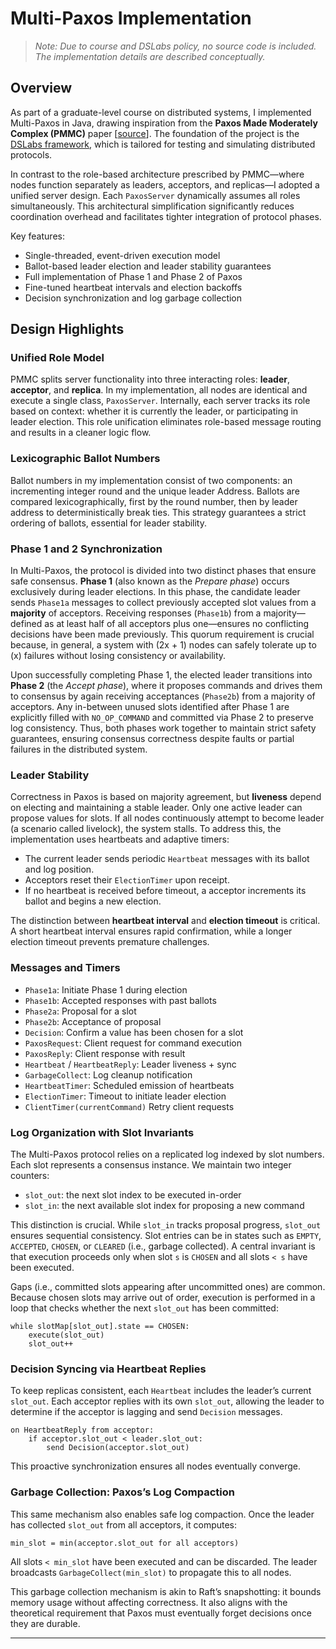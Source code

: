 # Multi-Paxos Implementation
> _Note: Due to course and DSLabs policy, no source code is included. The implementation details are described conceptually._

## Overview

As part of a graduate-level course on distributed systems, I implemented Multi-Paxos in Java, drawing inspiration from the **Paxos Made Moderately Complex (PMMC)** paper [[source](https://www.cs.cornell.edu/courses/cs7412/2011sp/paxos.pdf)]. The foundation of the project is the [DSLabs framework](https://github.com/emichael/dslabs), which is tailored for testing and simulating distributed protocols.

In contrast to the role-based architecture prescribed by PMMC—where nodes function separately as leaders, acceptors, and replicas—I adopted a unified server design. Each `PaxosServer` dynamically assumes all roles simultaneously. This architectural simplification significantly reduces coordination overhead and facilitates tighter integration of protocol phases.

Key features:
- Single-threaded, event-driven execution model
- Ballot-based leader election and leader stability guarantees
- Full implementation of Phase 1 and Phase 2 of Paxos
- Fine-tuned heartbeat intervals and election backoffs
- Decision synchronization and log garbage collection


## Design Highlights

### Unified Role Model

PMMC splits server functionality into three interacting roles: **leader**, **acceptor**, and **replica**. In my implementation, all nodes are identical and execute a single class, `PaxosServer`. Internally, each server tracks its role based on context: whether it is currently the leader, or participating in leader election. This role unification eliminates role-based message routing and results in a cleaner logic flow. 


### Lexicographic Ballot Numbers
Ballot numbers in my implementation consist of two components: an incrementing integer round and the unique leader Address. Ballots are compared lexicographically, first by the round number, then by leader address to deterministically break ties. This strategy guarantees a strict ordering of ballots, essential for leader stability.

### Phase 1 and 2 Synchronization

In Multi-Paxos, the protocol is divided into two distinct phases that ensure safe consensus. **Phase 1** (also known as the *Prepare phase*) occurs exclusively during leader elections. In this phase, the candidate leader sends `Phase1a` messages to collect previously accepted slot values from a **majority** of acceptors. Receiving responses (`Phase1b`) from a majority—defined as at least half of all acceptors plus one—ensures no conflicting decisions have been made previously. This quorum requirement is crucial because, in general, a system with \(2x + 1\) nodes can safely tolerate up to \(x\) failures without losing consistency or availability. 

Upon successfully completing Phase 1, the elected leader transitions into **Phase 2** (the *Accept phase*), where it proposes commands and drives them to consensus by again receiving acceptances (`Phase2b`) from a majority of acceptors. Any in-between unused slots identified after Phase 1 are explicitly filled with `NO_OP_COMMAND` and committed via Phase 2 to preserve log consistency. Thus, both phases work together to maintain strict safety guarantees, ensuring consensus correctness despite faults or partial failures in the distributed system.

### Leader Stability

Correctness in Paxos is based on majority agreement, but **liveness** depend on electing and maintaining a stable leader. Only one active leader can propose values for slots. If all nodes continuously attempt to become leader (a scenario called livelock), the system stalls. To address this, the implementation uses heartbeats and adaptive timers:
- The current leader sends periodic `Heartbeat` messages with its ballot and log position.
- Acceptors reset their `ElectionTimer` upon receipt.
- If no heartbeat is received before timeout, a acceptor increments its ballot and begins a new election.

The distinction between **heartbeat interval** and **election timeout** is critical. A short heartbeat interval ensures rapid confirmation, while a longer election timeout prevents premature challenges.


### Messages and Timers
- `Phase1a`: Initiate Phase 1 during election
- `Phase1b`: Accepted responses with past ballots
- `Phase2a`: Proposal for a slot
- `Phase2b`: Acceptance of proposal
- `Decision`: Confirm a value has been chosen for a slot
- `PaxosRequest`: Client request for command execution
- `PaxosReply`: Client response with result
- `Heartbeat` / `HeartbeatReply`: Leader liveness + sync
- `GarbageCollect`: Log cleanup notification
- `HeartbeatTimer`: Scheduled emission of heartbeats
- `ElectionTimer`: Timeout to initiate leader election
- `ClientTimer(currentCommand)` Retry client requests


### Log Organization with Slot Invariants

The Multi-Paxos protocol relies on a replicated log indexed by slot numbers. Each slot represents a consensus instance. We maintain two integer counters:
- `slot_out`: the next slot index to be executed in-order
- `slot_in`: the next available slot index for proposing a new command

This distinction is crucial. While `slot_in` tracks proposal progress, `slot_out` ensures sequential consistency. Slot entries can be in states such as `EMPTY`, `ACCEPTED`, `CHOSEN`, or `CLEARED` (i.e., garbage collected). A central invariant is that execution proceeds only when slot `s` is `CHOSEN` and all slots `< s` have been executed. 


Gaps (i.e., committed slots appearing after uncommitted ones) are common. Because chosen slots may arrive out of order, execution is performed in a loop that checks whether the next `slot_out` has been committed:

```text
while slotMap[slot_out].state == CHOSEN:
    execute(slot_out)
    slot_out++
```


### Decision Syncing via Heartbeat Replies

To keep replicas consistent, each `Heartbeat` includes the leader’s current `slot_out`. Each acceptor replies with its own `slot_out`, allowing the leader to determine if the acceptor is lagging and send `Decision` messages.

```text
on HeartbeatReply from acceptor:
    if acceptor.slot_out < leader.slot_out:
        send Decision(acceptor.slot_out)
```

This proactive synchronization ensures all nodes eventually converge.

### Garbage Collection: Paxos’s Log Compaction

This same mechanism also enables safe log compaction. Once the leader has collected `slot_out` from all acceptors, it computes:

```text
min_slot = min(acceptor.slot_out for all acceptors)
```

All slots `< min_slot` have been executed and can be discarded. The leader broadcasts `GarbageCollect(min_slot)` to propagate this to all nodes.

This garbage collection mechanism is akin to Raft’s snapshotting: it bounds memory usage without affecting correctness. It also aligns with the theoretical requirement that Paxos must eventually forget decisions once they are durable.


---
